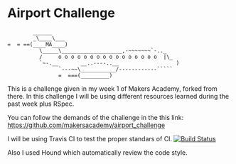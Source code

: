Airport Challenge
=================

```
        ______
        _\____\___
=  = ==(____MA____)
          \_____\___________________,-~~~~~~~`-.._
          /     o o o o o o o o o o o o o o o o  |\_
          `~-.__       __..----..__                  )
                `---~~\___________/------------`````
                =  ===(_________)

```

This is a challenge given in my week 1 of Makers Academy, forked from there.
In this challenge I will be using different resources learned during the past week plus RSpec. 


You can follow the demands of the challenge in the this link: https://github.com/makersacademy/airport_challenge


I will be using Travis CI to test the proper standars of CI. 
[![Build Status](https://travis-ci.org/Adaymesa/airport_challenge.svg?branch=master)](https://travis-ci.org/Adaymesa/airport_challenge)

Also I used Hound which automatically review the code style.

